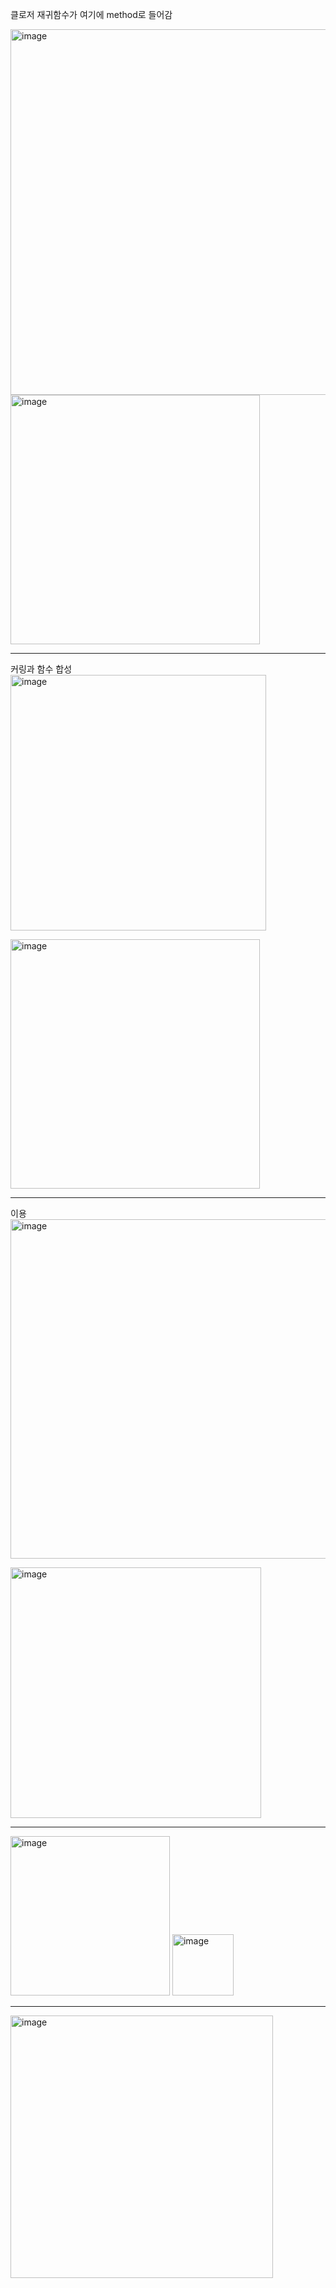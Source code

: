 클로저 재귀함수가 여기에 method로 들어감

<img width="585" alt="image" src="https://user-images.githubusercontent.com/74404132/127411112-6e154567-af1e-4933-b8c5-83d4cf721a2a.png">

<img width="399" alt="image" src="https://user-images.githubusercontent.com/74404132/127411174-b164ec6f-0754-4a78-ad0d-b4099c4030b6.png">

***

커링과 함수 합성
<img width="409" alt="image" src="https://user-images.githubusercontent.com/74404132/127411239-94bd52ee-b191-49fd-b19a-41218242516a.png">

<img width="399" alt="image" src="https://user-images.githubusercontent.com/74404132/127411271-cfcf0124-b5e9-473f-9b4e-8c653a9de44b.png">

***
이용
<img width="543" alt="image" src="https://user-images.githubusercontent.com/74404132/127411574-50652861-410c-468b-8e54-2fdf5893b636.png">

<img width="401" alt="image" src="https://user-images.githubusercontent.com/74404132/127411584-daf4fc99-aacb-4ef3-bd5b-5b7c0191ee99.png">


***
<img width="255" alt="image" src="https://user-images.githubusercontent.com/74404132/127413179-26e12a50-ff9c-43ea-9f05-70ea624cfe4a.png">

<img width="98" alt="image" src="https://user-images.githubusercontent.com/74404132/127413222-26e6a474-62ae-47ef-9497-a683a32b98be.png">

***

<img width="420" alt="image" src="https://user-images.githubusercontent.com/74404132/127414568-f0a8984b-ebb4-459c-b7a4-70aa2ed93461.png">
